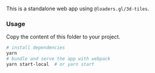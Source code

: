 This is a standalone web app using `@loaders.gl/3d-tiles`.

### Usage

Copy the content of this folder to your project. 

```bash
# install dependencies
yarn
# bundle and serve the app with webpack
yarn start-local  # or yarn start
```
